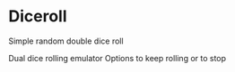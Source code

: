 # Diceroll
Simple random double dice roll

Dual dice rolling emulator
Options to keep rolling or to stop
